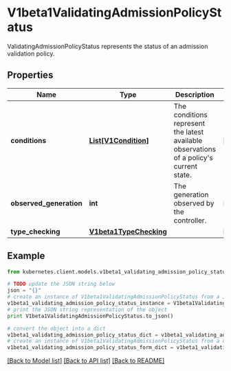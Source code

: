 # V1beta1ValidatingAdmissionPolicyStatus

ValidatingAdmissionPolicyStatus represents the status of an admission validation policy.

## Properties

Name | Type | Description | Notes
------------ | ------------- | ------------- | -------------
**conditions** | [**List[V1Condition]**](V1Condition.md) | The conditions represent the latest available observations of a policy&#39;s current state. | [optional] 
**observed_generation** | **int** | The generation observed by the controller. | [optional] 
**type_checking** | [**V1beta1TypeChecking**](V1beta1TypeChecking.md) |  | [optional] 

## Example

```python
from kubernetes.client.models.v1beta1_validating_admission_policy_status import V1beta1ValidatingAdmissionPolicyStatus

# TODO update the JSON string below
json = "{}"
# create an instance of V1beta1ValidatingAdmissionPolicyStatus from a JSON string
v1beta1_validating_admission_policy_status_instance = V1beta1ValidatingAdmissionPolicyStatus.from_json(json)
# print the JSON string representation of the object
print V1beta1ValidatingAdmissionPolicyStatus.to_json()

# convert the object into a dict
v1beta1_validating_admission_policy_status_dict = v1beta1_validating_admission_policy_status_instance.to_dict()
# create an instance of V1beta1ValidatingAdmissionPolicyStatus from a dict
v1beta1_validating_admission_policy_status_form_dict = v1beta1_validating_admission_policy_status.from_dict(v1beta1_validating_admission_policy_status_dict)
```
[[Back to Model list]](../README.md#documentation-for-models) [[Back to API list]](../README.md#documentation-for-api-endpoints) [[Back to README]](../README.md)


